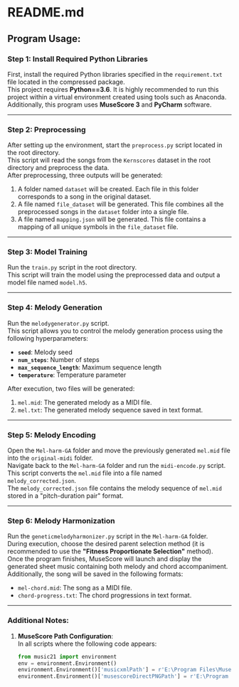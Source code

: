 # README.md

## Program Usage:

### Step 1: Install Required Python Libraries
First, install the required Python libraries specified in the `requirement.txt` file located in the compressed package.  
This project requires **Python==3.6**. It is highly recommended to run this project within a virtual environment created using tools such as Anaconda.  
Additionally, this program uses **MuseScore 3** and **PyCharm** software.

---

### Step 2: Preprocessing
After setting up the environment, start the `preprocess.py` script located in the root directory.  
This script will read the songs from the `Kernscores` dataset in the root directory and preprocess the data.  
After preprocessing, three outputs will be generated:
1. A folder named `dataset` will be created. Each file in this folder corresponds to a song in the original dataset.
2. A file named `file_dataset` will be generated. This file combines all the preprocessed songs in the `dataset` folder into a single file.
3. A file named `mapping.json` will be generated. This file contains a mapping of all unique symbols in the `file_dataset` file.

---

### Step 3: Model Training
Run the `train.py` script in the root directory.  
This script will train the model using the preprocessed data and output a model file named `model.h5`.

---

### Step 4: Melody Generation
Run the `melodygenerator.py` script.  
This script allows you to control the melody generation process using the following hyperparameters:
- **`seed`**: Melody seed
- **`num_steps`**: Number of steps
- **`max_sequence_length`**: Maximum sequence length
- **`temperature`**: Temperature parameter

After execution, two files will be generated:
1. `mel.mid`: The generated melody as a MIDI file.
2. `mel.txt`: The generated melody sequence saved in text format.

---

### Step 5: Melody Encoding
Open the `Mel-harm-GA` folder and move the previously generated `mel.mid` file into the `original-midi` folder.  
Navigate back to the `Mel-harm-GA` folder and run the `midi-encode.py` script.  
This script converts the `mel.mid` file into a file named `melody_corrected.json`.  
The `melody_corrected.json` file contains the melody sequence of `mel.mid` stored in a "pitch-duration pair" format.

---

### Step 6: Melody Harmonization
Run the `geneticmelodyharmonizer.py` script in the `Mel-harm-GA` folder.  
During execution, choose the desired parent selection method (it is recommended to use the **"Fitness Proportionate Selection"** method).  
Once the program finishes, MuseScore will launch and display the generated sheet music containing both melody and chord accompaniment.  
Additionally, the song will be saved in the following formats:
- `mel-chord.mid`: The song as a MIDI file.
- `chord-progress.txt`: The chord progressions in text format.

---

### Additional Notes:
1. **MuseScore Path Configuration**:  
   In all scripts where the following code appears:
   ```python
   from music21 import environment
   env = environment.Environment()
   environment.Environment()['musicxmlPath'] = r'E:\Program Files\MuseScore 3\bin\MuseScore3.exe'  # Set path for music rendering
   environment.Environment()['musescoreDirectPNGPath'] = r'E:\Program Files\MuseScore 3\bin\MuseScore3.exe'  # Set path for graphic rendering
